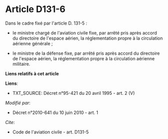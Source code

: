 # Article D131-6

Dans le cadre fixé par l'article D. 131-5 : 

- le ministre chargé de l'aviation civile fixe, par arrêté pris après accord du directoire de l'espace aérien, la
réglementation propre à la circulation aérienne générale ; 

- le ministre de la défense fixe, par arrêté pris après accord du directoire de l'espace aérien, la réglementation propre à
la circulation aérienne militaire.

**Liens relatifs à cet article**

**Liens**:

  - TXT_SOURCE: Décret n°95-421 du 20 avril 1995 - art. 2 (V)

_Modifié par_:

  - Décret n°2010-641 du 10 juin 2010 - art. 1

_Cite_:

  - Code de l'aviation civile - art. D131-5
